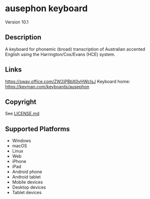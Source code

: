 ausephon keyboard
==============

Version 10.1

Description
-----------
A keyboard for phonemic (broad) transcription of Australian accented English using the Harrington/Cox/Evans (HCE) system.

Links
-----
https://sway.office.com/ZW2iPBbX0yHWcIsJ
Keyboard home: https://keyman.com/keyboards/ausephon

Copyright
---------
See [LICENSE.md](LICENSE.md)

Supported Platforms
-------------------
 * Windows
 * macOS
 * Linux
 * Web
 * iPhone
 * iPad
 * Android phone
 * Android tablet
 * Mobile devices
 * Desktop devices
 * Tablet devices

